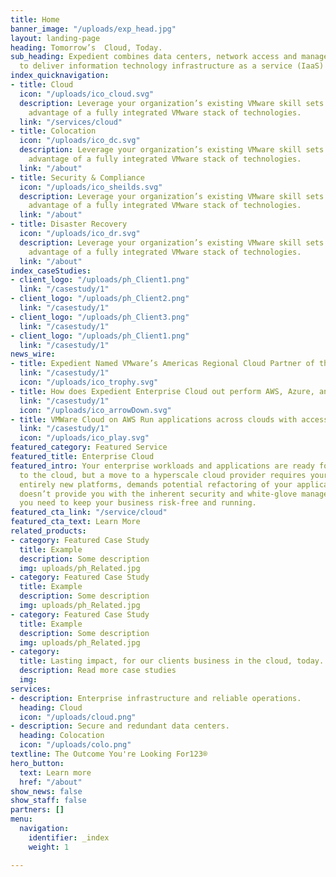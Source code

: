 ```yaml
---
title: Home
banner_image: "/uploads/exp_head.jpg"
layout: landing-page
heading: Tomorrow’s  Cloud, Today.
sub_heading: Expedient combines data centers, network access and managed services
  to deliver information technology infrastructure as a service (IaaS) solutions.
index_quicknavigation:
- title: Cloud
  icon: "/uploads/ico_cloud.svg"
  description: Leverage your organization’s existing VMware skill sets while taking
    advantage of a fully integrated VMware stack of technologies.
  link: "/services/cloud"
- title: Colocation
  icon: "/uploads/ico_dc.svg"
  description: Leverage your organization’s existing VMware skill sets while taking
    advantage of a fully integrated VMware stack of technologies.
  link: "/about"
- title: Security & Compliance
  icon: "/uploads/ico_sheilds.svg"
  description: Leverage your organization’s existing VMware skill sets while taking
    advantage of a fully integrated VMware stack of technologies.
  link: "/about"
- title: Disaster Recovery
  icon: "/uploads/ico_dr.svg"
  description: Leverage your organization’s existing VMware skill sets while taking
    advantage of a fully integrated VMware stack of technologies.
  link: "/about"
index_caseStudies:
- client_logo: "/uploads/ph_Client1.png"
  link: "/casestudy/1"
- client_logo: "/uploads/ph_Client2.png"
  link: "/casestudy/1"
- client_logo: "/uploads/ph_Client3.png"
  link: "/casestudy/1"
- client_logo: "/uploads/ph_Client1.png"
  link: "/casestudy/1"
news_wire:
- title: Expedient Named VMware’s Americas Regional Cloud Partner of the Year
  link: "/casestudy/1"
  icon: "/uploads/ico_trophy.svg"
- title: How does Expedient Enterprise Cloud out perform AWS, Azure, and Rackspace?
  link: "/casestudy/1"
  icon: "/uploads/ico_arrowDown.svg"
- title: VMWare Cloud on AWS Run applications across clouds with access to AWS services
  link: "/casestudy/1"
  icon: "/uploads/ico_play.svg"
featured_category: Featured Service
featured_title: Enterprise Cloud
featured_intro: Your enterprise workloads and applications are ready for a migration
  to the cloud, but a move to a hyperscale cloud provider requires your teams to learn
  entirely new platforms, demands potential refactoring of your applications, and
  doesn’t provide you with the inherent security and white-glove managed services
  you need to keep your business risk-free and running.
featured_cta_link: "/service/cloud"
featured_cta_text: Learn More
related_products:
- category: Featured Case Study
  title: Example
  description: Some description
  img: uploads/ph_Related.jpg
- category: Featured Case Study
  title: Example
  description: Some description
  img: uploads/ph_Related.jpg
- category: Featured Case Study
  title: Example
  description: Some description
  img: uploads/ph_Related.jpg
- category: 
  title: Lasting impact, for our clients business in the cloud, today.
  description: Read more case studies
  img: 
services:
- description: Enterprise infrastructure and reliable operations.
  heading: Cloud
  icon: "/uploads/cloud.png"
- description: Secure and redundant data centers.
  heading: Colocation
  icon: "/uploads/colo.png"
textline: The Outcome You're Looking For123®
hero_button:
  text: Learn more
  href: "/about"
show_news: false
show_staff: false
partners: []
menu:
  navigation:
    identifier: _index
    weight: 1

---
```

